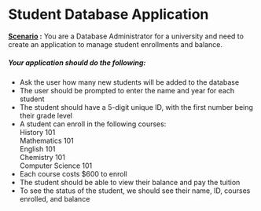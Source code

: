 # Student Database Application
**<u> Scenario</u> :** You are a Database Administrator for a university and need to create an application to manage student enrollments and balance.

##### Your application should do the following:

* Ask the user how many new students will be added to the database
* The user should be prompted to enter the name and year for each student
* The student should have a 5-digit unique ID, with the first number being their grade level
* A student can enroll in the following courses: <br>
History 101 <br>
Mathematics 101 <br>
English 101 <br>
Chemistry 101 <br> 
Computer Science 101
* Each course costs $600 to enroll
* The student should be able to view their balance and pay the tuition
* To see the status of the student, we should see their name, ID, courses enrolled, and balance
